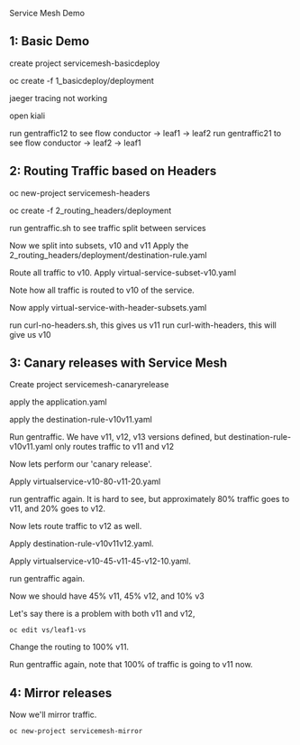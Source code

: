 Service Mesh Demo
## 1: Basic Demo

create project servicemesh-basicdeploy

oc create -f 1_basicdeploy/deployment

jaeger tracing not working

open kiali 

run gentraffic12 to see flow conductor -> leaf1 -> leaf2
run gentraffic21 to see flow conductor -> leaf2 -> leaf1

## 2: Routing Traffic based on Headers

oc new-project servicemesh-headers

oc create -f 2_routing_headers/deployment

run gentraffic.sh to see traffic split between services


Now we split into subsets, v10 and v11
Apply the 2_routing_headers/deployment/destination-rule.yaml 

Route all traffic to v10. 
Apply virtual-service-subset-v10.yaml

Note how all traffic is routed to v10 of the service.

Now apply virtual-service-with-header-subsets.yaml

run curl-no-headers.sh, this gives us v11
run curl-with-headers, this will give us v10

## 3: Canary releases with Service Mesh

Create project servicemesh-canaryrelease

apply the application.yaml

apply the destination-rule-v10v11.yaml

Run gentraffic. We have v11, v12, v13 versions defined, but destination-rule-v10v11.yaml only routes 
traffic to v11 and v12

Now lets perform our 'canary release'.   

Apply virtualservice-v10-80-v11-20.yaml

run gentraffic again.  It is hard to see, but approximately 80% traffic goes to v11, and 20% goes to v12.

Now lets route traffic to v12 as well.  

Apply destination-rule-v10v11v12.yaml.

Apply virtualservice-v10-45-v11-45-v12-10.yaml.

run gentraffic again. 

Now we should have 45% v11, 45% v12, and 10% v3

Let's say there is a problem with both v11 and v12, 

`oc edit vs/leaf1-vs`

Change the routing to 100% v11.

Run gentraffic again, note that 100% of traffic is going to v11 now. 

## 4: Mirror releases

Now we'll mirror traffic. 

`oc new-project servicemesh-mirror`
